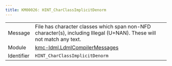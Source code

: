 ```yaml
---
title: KM00026: HINT_CharClassImplicitDenorm
---
```


|            |           |
|------------|---------- |
| Message    | File has character classes which span non\-NFD character\(s\), including Illegal \(U\+NAN\)\. These will not match any text\. |
| Module     | [kmc-ldml.LdmlCompilerMessages](kmc-ldml.ldmlcompilermessages) |
| Identifier | `HINT_CharClassImplicitDenorm` |


